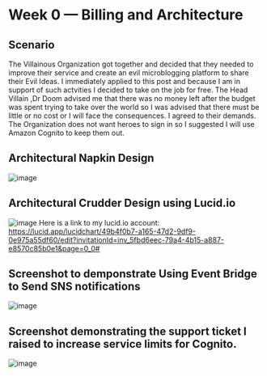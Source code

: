 # Week 0 — Billing and Architecture

## Scenario
<p>The Villainous Organization got together and decided that they needed to improve their service and create an evil microblogging platform to share their 
Evil Ideas. 
I immediately applied to this post and because I am in support of such actvities I decided to take on the job for free.
The Head Villain ,Dr Doom advised me that there was no money left after the budget was spent trying to take over the world so I was advised that there must be little or no cost or I will face the consequences. I agreed to their demands.
The Organization does not want heroes to sign in so I suggested I will use Amazon Cognito to keep them out.
  </p>
  
## Architectural Napkin Design
![image](https://user-images.githubusercontent.com/101008098/219869045-ddf083cb-c7ce-474d-861f-49ac1021e8cd.png)

## Architectural Crudder Design using Lucid.io
![image](https://user-images.githubusercontent.com/101008098/219872394-afc770eb-d85b-4d97-8eed-d2f561cdc5f7.png)
Here is a link to my lucid.io account: https://lucid.app/lucidchart/49b4f0b7-a165-47d2-9df9-0e975a55df60/edit?invitationId=inv_5fbd6eec-79a4-4b15-a887-e8570c85b0e1&page=0_0#

## Screenshot to demponstrate Using Event Bridge to Send SNS notifications
![image](https://user-images.githubusercontent.com/101008098/219869557-09624e25-e3fe-4eef-88c1-3d79758b3d2d.png)



## Screenshot demonstrating the support ticket I raised to increase service limits for Cognito.
![image](https://user-images.githubusercontent.com/101008098/219869620-621540e1-13b5-4172-bcba-100829554995.png)


